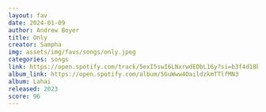 ```yaml
---
layout: fav
date: 2024-01-09
author: Andrew Boyer
title: Only
creator: Sampha
img: assets/img/favs/songs/only.jpeg
categories: songs
link: https://open.spotify.com/track/5exI5swI6LNxrwdEDbL16y?si=b3f4d18bcccd4577
album_link: https://open.spotify.com/album/5GuWww4OaildzkmTTlfMN3
album: Lahai
released: 2023
score: 96
---
```

